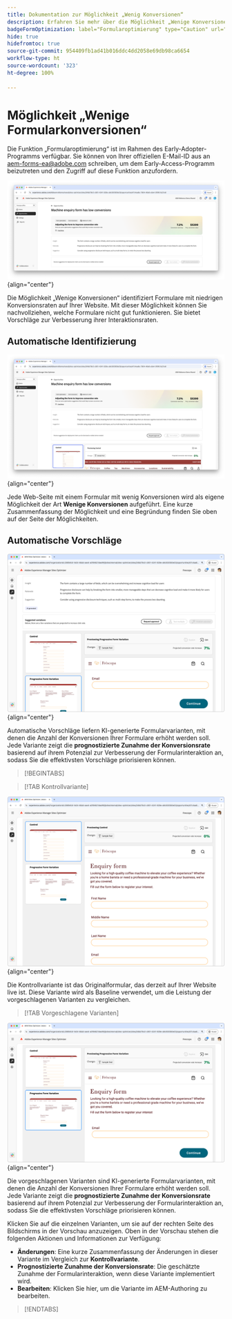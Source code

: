 ```yaml
---
title: Dokumentation zur Möglichkeit „Wenig Konversionen“
description: Erfahren Sie mehr über die Möglichkeit „Wenige Konversionen“ und darüber, wie Sie sie zur Verbesserung der Formularinteraktion auf Ihrer Website verwenden können.
badgeFormOptimization: label="Formularoptimierung" type="Caution" url="../../opportunity-types/form-optimization.md" tooltip="Formularoptimierung"
hide: true
hidefromtoc: true
source-git-commit: 954409fb1ad41b016ddc4dd2058e69db98ca6654
workflow-type: ht
source-wordcount: '323'
ht-degree: 100%

---
```



# Möglichkeit „Wenige Formularkonversionen“

<span class="preview"> Die Funktion „Formularoptimierung“ ist im Rahmen des Early-Adopter-Programms verfügbar. Sie können von Ihrer offiziellen E-Mail-ID aus an aem-forms-ea@adobe.com schreiben, um dem Early-Access-Programm beizutreten und den Zugriff auf diese Funktion anzufordern. </span>

![Möglichkeit „Wenige Konversionen“](./assets/low-conversions/hero.png){align="center"}

Die Möglichkeit „Wenige Konversionen“ identifiziert Formulare mit niedrigen Konversionsraten auf Ihrer Website. Mit dieser Möglichkeit können Sie nachvollziehen, welche Formulare nicht gut funktionieren. Sie bietet Vorschläge zur Verbesserung ihrer Interaktionsraten.

## Automatische Identifizierung

![Automatisches Identifizieren von wenig Konversionen](./assets/low-conversions/auto-identify.png){align="center"}

Jede Web-Seite mit einem Formular mit wenig Konversionen wird als eigene Möglichkeit der Art **Wenige Konversionen** aufgeführt. Eine kurze Zusammenfassung der Möglichkeit und eine Begründung finden Sie oben auf der Seite der Möglichkeiten.

## Automatische Vorschläge

![Automatische Vorschläge bei wenig Konversionen](./assets/low-conversions/auto-suggest.png){align="center"}

Automatische Vorschläge liefern KI-generierte Formularvarianten, mit denen die Anzahl der Konversionen Ihrer Formulare erhöht werden soll. Jede Variante zeigt die **prognostizierte Zunahme der Konversionsrate** basierend auf ihrem Potenzial zur Verbesserung der Formularinteraktion an, sodass Sie die effektivsten Vorschläge priorisieren können.

>[!BEGINTABS]

>[!TAB Kontrollvariante]

![Kontrollvarianten](./assets/low-conversions/control-variation.png){align="center"}

Die Kontrollvariante ist das Originalformular, das derzeit auf Ihrer Website live ist. Diese Variante wird als Baseline verwendet, um die Leistung der vorgeschlagenen Varianten zu vergleichen.

>[!TAB Vorgeschlagene Varianten]

![Vorgeschlagene Varianten](./assets/low-conversions/suggested-variations.png){align="center"}

Die vorgeschlagenen Varianten sind KI-generierte Formularvarianten, mit denen die Anzahl der Konversionen Ihrer Formulare erhöht werden soll. Jede Variante zeigt die **prognostizierte Zunahme der Konversionsrate** basierend auf ihrem Potenzial zur Verbesserung der Formularinteraktion an, sodass Sie die effektivsten Vorschläge priorisieren können.

Klicken Sie auf die einzelnen Varianten, um sie auf der rechten Seite des Bildschirms in der Vorschau anzuzeigen. Oben in der Vorschau stehen die folgenden Aktionen und Informationen zur Verfügung:

* **Änderungen**: Eine kurze Zusammenfassung der Änderungen in dieser Variante im Vergleich zur **Kontrollvariante**.
* **Prognostizierte Zunahme der Konversionsrate**: Die geschätzte Zunahme der Formularinteraktion, wenn diese Variante implementiert wird.
* **Bearbeiten**: Klicken Sie hier, um die Variante im AEM-Authoring zu bearbeiten.

>[!ENDTABS]


<!-- 

## Auto-optimize

[!BADGE Ultimate]{type=Positive tooltip="Ultimate"}

![Auto-optimize low conversions](./assets/low-conversions/auto-optimize.png){align="center"}

Sites Optimizer Ultimate adds the ability to deploy auto-optimization for the issues found by the low conversions opportunity.

>[!BEGINTABS]

>[!TAB Test multiple]


>[!TAB Publish selected]

{{auto-optimize-deploy-optimization-slack}}

>[!TAB Request approval]

{{auto-optimize-request-approval}}

>[!ENDTABS]


-->